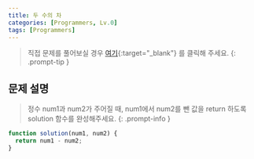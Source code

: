 ```yaml
---
title: 두 수의 차
categories: [Programmers, Lv.0]
tags: [Programmers]
---
```


> 직접 문제를 풀어보실 경우 [여기](https://school.programmers.co.kr/learn/courses/30/lessons/120803){:target="\_blank"} 를 클릭해 주세요.
> {: .prompt-tip }

## 문제 설명

> 정수 num1과 num2가 주어질 때, num1에서 num2를 뺀 값을 return 하도록 solution 함수를 완성해주세요.
> {: .prompt-info }

```js
function solution(num1, num2) {
  return num1 - num2;
}
```
